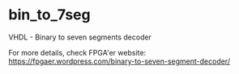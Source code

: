 # bin_to_7seg
VHDL - Binary to seven segments decoder

For more details, check FPGA'er website: 
https://fpgaer.wordpress.com/binary-to-seven-segment-decoder/
